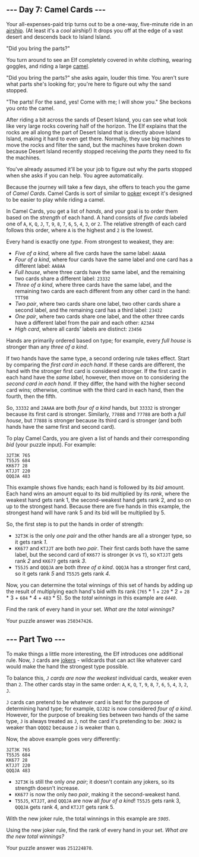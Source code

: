 \--- Day 7: Camel Cards ---
---------------------------

Your all-expenses-paid trip turns out to be a one-way, five-minute ride in an
[airship](https://en.wikipedia.org/wiki/Airship). (At least it's a _cool_ airship!) It drops you off
at the edge of a vast desert and descends back to Island Island.

"Did you bring the parts?"

You turn around to see an Elf completely covered in white clothing, wearing goggles, and riding a
large [camel](https://en.wikipedia.org/wiki/Dromedary).

"Did you bring the parts?" she asks again, louder this time. You aren't sure what parts she's
looking for; you're here to figure out why the sand stopped.

"The parts! For the sand, yes! Come with me; I will show you." She beckons you onto the camel.

After riding a bit across the sands of Desert Island, you can see what look like very large rocks
covering half of the horizon. The Elf explains that the rocks are all along the part of Desert
Island that is directly above Island Island, making it hard to even get there. Normally, they use
big machines to move the rocks and filter the sand, but the machines have broken down because Desert
Island recently stopped receiving the _parts_ they need to fix the machines.

You've already assumed it'll be your job to figure out why the parts stopped when she asks if you
can help. You agree automatically.

Because the journey will take a few days, she offers to teach you the game of _Camel Cards_. Camel
Cards is sort of similar to [poker](https://en.wikipedia.org/wiki/List_of_poker_hands) except it's
designed to be easier to play while riding a camel.

In Camel Cards, you get a list of _hands_, and your goal is to order them based on the _strength_ of
each hand. A hand consists of _five cards_ labeled one of `A`, `K`, `Q`, `J`, `T`, `9`, `8`, `7`,
`6`, `5`, `4`, `3`, or `2`. The relative strength of each card follows this order, where `A` is the
highest and `2` is the lowest.

Every hand is exactly one _type_. From strongest to weakest, they are:

*   _Five of a kind_, where all five cards have the same label: `AAAAA`
*   _Four of a kind_, where four cards have the same label and one card has a different label:
    `AA8AA`
*   _Full house_, where three cards have the same label, and the remaining two cards share a
    different label: `23332`
*   _Three of a kind_, where three cards have the same label, and the remaining two cards are each
    different from any other card in the hand: `TTT98`
*   _Two pair_, where two cards share one label, two other cards share a second label, and the
    remaining card has a third label: `23432`
*   _One pair_, where two cards share one label, and the other three cards have a different label
    from the pair and each other: `A23A4`
*   _High card_, where all cards' labels are distinct: `23456`

Hands are primarily ordered based on type; for example, every _full house_ is stronger than any
_three of a kind_.

If two hands have the same type, a second ordering rule takes effect. Start by comparing the _first
card in each hand_. If these cards are different, the hand with the stronger first card is
considered stronger. If the first card in each hand have the _same label_, however, then move on to
considering the _second card in each hand_. If they differ, the hand with the higher second card
wins; otherwise, continue with the third card in each hand, then the fourth, then the fifth.

So, `33332` and `2AAAA` are both _four of a kind_ hands, but `33332` is stronger because its first
card is stronger. Similarly, `77888` and `77788` are both a _full house_, but `77888` is stronger
because its third card is stronger (and both hands have the same first and second card).

To play Camel Cards, you are given a list of hands and their corresponding _bid_ (your puzzle
input). For example:

    32T3K 765
    T55J5 684
    KK677 28
    KTJJT 220
    QQQJA 483


This example shows five hands; each hand is followed by its _bid_ amount. Each hand wins an amount
equal to its bid multiplied by its _rank_, where the weakest hand gets rank 1, the second-weakest
hand gets rank 2, and so on up to the strongest hand. Because there are five hands in this example,
the strongest hand will have rank 5 and its bid will be multiplied by 5.

So, the first step is to put the hands in order of strength:

*   `32T3K` is the only _one pair_ and the other hands are all a stronger type, so it gets rank _1_.
*   `KK677` and `KTJJT` are both _two pair_. Their first cards both have the same label, but the
    second card of `KK677` is stronger (`K` vs `T`), so `KTJJT` gets rank _2_ and `KK677` gets rank
    _3_.
*   `T55J5` and `QQQJA` are both _three of a kind_. `QQQJA` has a stronger first card, so it gets
    rank _5_ and `T55J5` gets rank _4_.

Now, you can determine the total winnings of this set of hands by adding up the result of
multiplying each hand's bid with its rank (`765` \* 1 + `220` \* 2 + `28` \* 3 + `684` \* 4 + `483`
\* 5). So the _total winnings_ in this example are _`6440`_.

Find the rank of every hand in your set. _What are the total winnings?_

Your puzzle answer was `250347426`.

\--- Part Two ---
-----------------

To make things a little more interesting, the Elf introduces one additional rule. Now, `J` cards are
[jokers](https://en.wikipedia.org/wiki/Joker_(playing_card)) - wildcards that can act like whatever
card would make the hand the strongest type possible.

To balance this, _`J` cards are now the weakest_ individual cards, weaker even than `2`. The other
cards stay in the same order: `A`, `K`, `Q`, `T`, `9`, `8`, `7`, `6`, `5`, `4`, `3`, `2`, `J`.

`J` cards can pretend to be whatever card is best for the purpose of determining hand type; for
example, `QJJQ2` is now considered _four of a kind_. However, for the purpose of breaking ties
between two hands of the same type, `J` is always treated as `J`, not the card it's pretending to
be: `JKKK2` is weaker than `QQQQ2` because `J` is weaker than `Q`.

Now, the above example goes very differently:

    32T3K 765
    T55J5 684
    KK677 28
    KTJJT 220
    QQQJA 483


*   `32T3K` is still the only _one pair_; it doesn't contain any jokers, so its strength doesn't
    increase.
*   `KK677` is now the only _two pair_, making it the second-weakest hand.
*   `T55J5`, `KTJJT`, and `QQQJA` are now all _four of a kind_! `T55J5` gets rank 3, `QQQJA` gets
    rank 4, and `KTJJT` gets rank 5.

With the new joker rule, the total winnings in this example are _`5905`_.

Using the new joker rule, find the rank of every hand in your set. _What are the new total
winnings?_

Your puzzle answer was `251224870`.